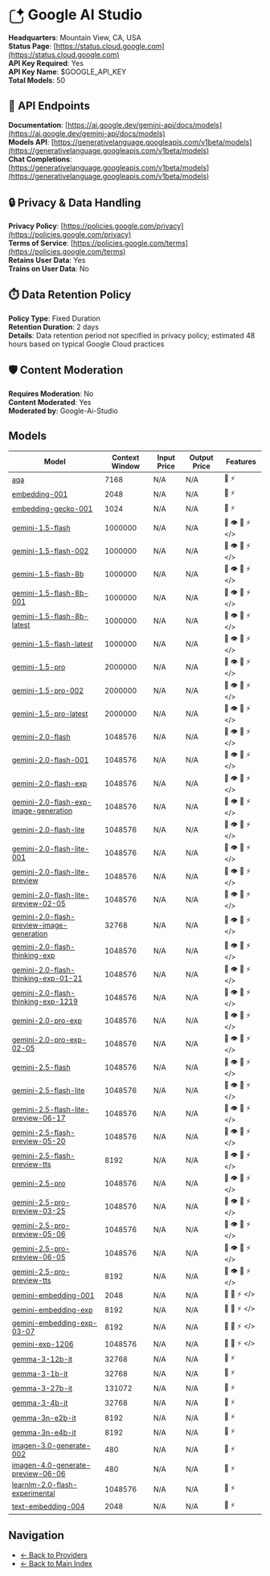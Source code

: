 # <img src="./logo.svg" alt="Google AI Studio Logo" style="vertical-align: middle; height: 32px; width: auto; min-width: 32px"> Google AI Studio

**Headquarters**: Mountain View, CA, USA  
**Status Page**: [https://status.cloud.google.com](https://status.cloud.google.com)  
**API Key Required**: Yes  
**API Key Name**: $GOOGLE_API_KEY  
**Total Models**: 50

## 🔗 API Endpoints

**Documentation**: [https://ai.google.dev/gemini-api/docs/models](https://ai.google.dev/gemini-api/docs/models)  
**Models API**: [https://generativelanguage.googleapis.com/v1beta/models](https://generativelanguage.googleapis.com/v1beta/models)  
**Chat Completions**: [https://generativelanguage.googleapis.com/v1beta/models](https://generativelanguage.googleapis.com/v1beta/models)  

## 🔒 Privacy & Data Handling

**Privacy Policy**: [https://policies.google.com/privacy](https://policies.google.com/privacy)  
**Terms of Service**: [https://policies.google.com/terms](https://policies.google.com/terms)  
**Retains User Data**: Yes  
**Trains on User Data**: No  

## ⏱️ Data Retention Policy

**Policy Type**: Fixed Duration  
**Retention Duration**: 2 days  
**Details**: Data retention period not specified in privacy policy; estimated 48 hours based on typical Google Cloud practices  

## 🛡️ Content Moderation

**Requires Moderation**: No  
**Content Moderated**: Yes  
**Moderated by**: Google-Ai-Studio  

## Models

| Model | Context Window | Input Price | Output Price | Features |
|-------|----------------|-------------|--------------|----------|
| [aqa](./models/aqa.md) | 7168 | N/A | N/A | <span title="Text Processing">📝</span> <span title="Response Streaming">⚡</span> |
| [embedding-001](./models/embedding-001.md) | 2048 | N/A | N/A | <span title="Text Processing">📝</span> <span title="Response Streaming">⚡</span> |
| [embedding-gecko-001](./models/embedding-gecko-001.md) | 1024 | N/A | N/A | <span title="Text Processing">📝</span> <span title="Response Streaming">⚡</span> |
| [gemini-1.5-flash](./models/gemini-1.5-flash.md) | 1000000 | N/A | N/A | <span title="Text Processing">📝</span> <span title="Vision/Image Input">👁️</span> <span title="Tool Calling">🔧</span> <span title="Response Streaming">⚡</span> <span title="Structured Output"></></span> |
| [gemini-1.5-flash-002](./models/gemini-1.5-flash-002.md) | 1000000 | N/A | N/A | <span title="Text Processing">📝</span> <span title="Vision/Image Input">👁️</span> <span title="Tool Calling">🔧</span> <span title="Response Streaming">⚡</span> <span title="Structured Output"></></span> |
| [gemini-1.5-flash-8b](./models/gemini-1.5-flash-8b.md) | 1000000 | N/A | N/A | <span title="Text Processing">📝</span> <span title="Vision/Image Input">👁️</span> <span title="Tool Calling">🔧</span> <span title="Response Streaming">⚡</span> <span title="Structured Output"></></span> |
| [gemini-1.5-flash-8b-001](./models/gemini-1.5-flash-8b-001.md) | 1000000 | N/A | N/A | <span title="Text Processing">📝</span> <span title="Vision/Image Input">👁️</span> <span title="Tool Calling">🔧</span> <span title="Response Streaming">⚡</span> <span title="Structured Output"></></span> |
| [gemini-1.5-flash-8b-latest](./models/gemini-1.5-flash-8b-latest.md) | 1000000 | N/A | N/A | <span title="Text Processing">📝</span> <span title="Vision/Image Input">👁️</span> <span title="Tool Calling">🔧</span> <span title="Response Streaming">⚡</span> <span title="Structured Output"></></span> |
| [gemini-1.5-flash-latest](./models/gemini-1.5-flash-latest.md) | 1000000 | N/A | N/A | <span title="Text Processing">📝</span> <span title="Vision/Image Input">👁️</span> <span title="Tool Calling">🔧</span> <span title="Response Streaming">⚡</span> <span title="Structured Output"></></span> |
| [gemini-1.5-pro](./models/gemini-1.5-pro.md) | 2000000 | N/A | N/A | <span title="Text Processing">📝</span> <span title="Vision/Image Input">👁️</span> <span title="Tool Calling">🔧</span> <span title="Response Streaming">⚡</span> <span title="Structured Output"></></span> |
| [gemini-1.5-pro-002](./models/gemini-1.5-pro-002.md) | 2000000 | N/A | N/A | <span title="Text Processing">📝</span> <span title="Vision/Image Input">👁️</span> <span title="Tool Calling">🔧</span> <span title="Response Streaming">⚡</span> <span title="Structured Output"></></span> |
| [gemini-1.5-pro-latest](./models/gemini-1.5-pro-latest.md) | 2000000 | N/A | N/A | <span title="Text Processing">📝</span> <span title="Vision/Image Input">👁️</span> <span title="Tool Calling">🔧</span> <span title="Response Streaming">⚡</span> <span title="Structured Output"></></span> |
| [gemini-2.0-flash](./models/gemini-2.0-flash.md) | 1048576 | N/A | N/A | <span title="Text Processing">📝</span> <span title="Vision/Image Input">👁️</span> <span title="Tool Calling">🔧</span> <span title="Response Streaming">⚡</span> <span title="Structured Output"></></span> |
| [gemini-2.0-flash-001](./models/gemini-2.0-flash-001.md) | 1048576 | N/A | N/A | <span title="Text Processing">📝</span> <span title="Vision/Image Input">👁️</span> <span title="Tool Calling">🔧</span> <span title="Response Streaming">⚡</span> <span title="Structured Output"></></span> |
| [gemini-2.0-flash-exp](./models/gemini-2.0-flash-exp.md) | 1048576 | N/A | N/A | <span title="Text Processing">📝</span> <span title="Vision/Image Input">👁️</span> <span title="Tool Calling">🔧</span> <span title="Response Streaming">⚡</span> <span title="Structured Output"></></span> |
| [gemini-2.0-flash-exp-image-generation](./models/gemini-2.0-flash-exp-image-generation.md) | 1048576 | N/A | N/A | <span title="Text Processing">📝</span> <span title="Vision/Image Input">👁️</span> <span title="Tool Calling">🔧</span> <span title="Response Streaming">⚡</span> <span title="Structured Output"></></span> |
| [gemini-2.0-flash-lite](./models/gemini-2.0-flash-lite.md) | 1048576 | N/A | N/A | <span title="Text Processing">📝</span> <span title="Vision/Image Input">👁️</span> <span title="Tool Calling">🔧</span> <span title="Response Streaming">⚡</span> <span title="Structured Output"></></span> |
| [gemini-2.0-flash-lite-001](./models/gemini-2.0-flash-lite-001.md) | 1048576 | N/A | N/A | <span title="Text Processing">📝</span> <span title="Vision/Image Input">👁️</span> <span title="Tool Calling">🔧</span> <span title="Response Streaming">⚡</span> <span title="Structured Output"></></span> |
| [gemini-2.0-flash-lite-preview](./models/gemini-2.0-flash-lite-preview.md) | 1048576 | N/A | N/A | <span title="Text Processing">📝</span> <span title="Vision/Image Input">👁️</span> <span title="Tool Calling">🔧</span> <span title="Response Streaming">⚡</span> <span title="Structured Output"></></span> |
| [gemini-2.0-flash-lite-preview-02-05](./models/gemini-2.0-flash-lite-preview-02-05.md) | 1048576 | N/A | N/A | <span title="Text Processing">📝</span> <span title="Vision/Image Input">👁️</span> <span title="Tool Calling">🔧</span> <span title="Response Streaming">⚡</span> <span title="Structured Output"></></span> |
| [gemini-2.0-flash-preview-image-generation](./models/gemini-2.0-flash-preview-image-generation.md) | 32768 | N/A | N/A | <span title="Text Processing">📝</span> <span title="Vision/Image Input">👁️</span> <span title="Tool Calling">🔧</span> <span title="Response Streaming">⚡</span> <span title="Structured Output"></></span> |
| [gemini-2.0-flash-thinking-exp](./models/gemini-2.0-flash-thinking-exp.md) | 1048576 | N/A | N/A | <span title="Text Processing">📝</span> <span title="Vision/Image Input">👁️</span> <span title="Tool Calling">🔧</span> <span title="Response Streaming">⚡</span> <span title="Structured Output"></></span> |
| [gemini-2.0-flash-thinking-exp-01-21](./models/gemini-2.0-flash-thinking-exp-01-21.md) | 1048576 | N/A | N/A | <span title="Text Processing">📝</span> <span title="Vision/Image Input">👁️</span> <span title="Tool Calling">🔧</span> <span title="Response Streaming">⚡</span> <span title="Structured Output"></></span> |
| [gemini-2.0-flash-thinking-exp-1219](./models/gemini-2.0-flash-thinking-exp-1219.md) | 1048576 | N/A | N/A | <span title="Text Processing">📝</span> <span title="Vision/Image Input">👁️</span> <span title="Tool Calling">🔧</span> <span title="Response Streaming">⚡</span> <span title="Structured Output"></></span> |
| [gemini-2.0-pro-exp](./models/gemini-2.0-pro-exp.md) | 1048576 | N/A | N/A | <span title="Text Processing">📝</span> <span title="Vision/Image Input">👁️</span> <span title="Tool Calling">🔧</span> <span title="Response Streaming">⚡</span> <span title="Structured Output"></></span> |
| [gemini-2.0-pro-exp-02-05](./models/gemini-2.0-pro-exp-02-05.md) | 1048576 | N/A | N/A | <span title="Text Processing">📝</span> <span title="Vision/Image Input">👁️</span> <span title="Tool Calling">🔧</span> <span title="Response Streaming">⚡</span> <span title="Structured Output"></></span> |
| [gemini-2.5-flash](./models/gemini-2.5-flash.md) | 1048576 | N/A | N/A | <span title="Text Processing">📝</span> <span title="Vision/Image Input">👁️</span> <span title="Tool Calling">🔧</span> <span title="Response Streaming">⚡</span> <span title="Structured Output"></></span> |
| [gemini-2.5-flash-lite](./models/gemini-2.5-flash-lite.md) | 1048576 | N/A | N/A | <span title="Text Processing">📝</span> <span title="Vision/Image Input">👁️</span> <span title="Tool Calling">🔧</span> <span title="Response Streaming">⚡</span> <span title="Structured Output"></></span> |
| [gemini-2.5-flash-lite-preview-06-17](./models/gemini-2.5-flash-lite-preview-06-17.md) | 1048576 | N/A | N/A | <span title="Text Processing">📝</span> <span title="Vision/Image Input">👁️</span> <span title="Tool Calling">🔧</span> <span title="Response Streaming">⚡</span> <span title="Structured Output"></></span> |
| [gemini-2.5-flash-preview-05-20](./models/gemini-2.5-flash-preview-05-20.md) | 1048576 | N/A | N/A | <span title="Text Processing">📝</span> <span title="Vision/Image Input">👁️</span> <span title="Tool Calling">🔧</span> <span title="Response Streaming">⚡</span> <span title="Structured Output"></></span> |
| [gemini-2.5-flash-preview-tts](./models/gemini-2.5-flash-preview-tts.md) | 8192 | N/A | N/A | <span title="Text Processing">📝</span> <span title="Vision/Image Input">👁️</span> <span title="Tool Calling">🔧</span> <span title="Response Streaming">⚡</span> <span title="Structured Output"></></span> |
| [gemini-2.5-pro](./models/gemini-2.5-pro.md) | 1048576 | N/A | N/A | <span title="Text Processing">📝</span> <span title="Vision/Image Input">👁️</span> <span title="Tool Calling">🔧</span> <span title="Response Streaming">⚡</span> <span title="Structured Output"></></span> |
| [gemini-2.5-pro-preview-03-25](./models/gemini-2.5-pro-preview-03-25.md) | 1048576 | N/A | N/A | <span title="Text Processing">📝</span> <span title="Vision/Image Input">👁️</span> <span title="Tool Calling">🔧</span> <span title="Response Streaming">⚡</span> <span title="Structured Output"></></span> |
| [gemini-2.5-pro-preview-05-06](./models/gemini-2.5-pro-preview-05-06.md) | 1048576 | N/A | N/A | <span title="Text Processing">📝</span> <span title="Vision/Image Input">👁️</span> <span title="Tool Calling">🔧</span> <span title="Response Streaming">⚡</span> <span title="Structured Output"></></span> |
| [gemini-2.5-pro-preview-06-05](./models/gemini-2.5-pro-preview-06-05.md) | 1048576 | N/A | N/A | <span title="Text Processing">📝</span> <span title="Vision/Image Input">👁️</span> <span title="Tool Calling">🔧</span> <span title="Response Streaming">⚡</span> <span title="Structured Output"></></span> |
| [gemini-2.5-pro-preview-tts](./models/gemini-2.5-pro-preview-tts.md) | 8192 | N/A | N/A | <span title="Text Processing">📝</span> <span title="Vision/Image Input">👁️</span> <span title="Tool Calling">🔧</span> <span title="Response Streaming">⚡</span> <span title="Structured Output"></></span> |
| [gemini-embedding-001](./models/gemini-embedding-001.md) | 2048 | N/A | N/A | <span title="Text Processing">📝</span> <span title="Tool Calling">🔧</span> <span title="Response Streaming">⚡</span> <span title="Structured Output"></></span> |
| [gemini-embedding-exp](./models/gemini-embedding-exp.md) | 8192 | N/A | N/A | <span title="Text Processing">📝</span> <span title="Tool Calling">🔧</span> <span title="Response Streaming">⚡</span> <span title="Structured Output"></></span> |
| [gemini-embedding-exp-03-07](./models/gemini-embedding-exp-03-07.md) | 8192 | N/A | N/A | <span title="Text Processing">📝</span> <span title="Tool Calling">🔧</span> <span title="Response Streaming">⚡</span> <span title="Structured Output"></></span> |
| [gemini-exp-1206](./models/gemini-exp-1206.md) | 1048576 | N/A | N/A | <span title="Text Processing">📝</span> <span title="Tool Calling">🔧</span> <span title="Response Streaming">⚡</span> <span title="Structured Output"></></span> |
| [gemma-3-12b-it](./models/gemma-3-12b-it.md) | 32768 | N/A | N/A | <span title="Text Processing">📝</span> <span title="Response Streaming">⚡</span> |
| [gemma-3-1b-it](./models/gemma-3-1b-it.md) | 32768 | N/A | N/A | <span title="Text Processing">📝</span> <span title="Response Streaming">⚡</span> |
| [gemma-3-27b-it](./models/gemma-3-27b-it.md) | 131072 | N/A | N/A | <span title="Text Processing">📝</span> <span title="Response Streaming">⚡</span> |
| [gemma-3-4b-it](./models/gemma-3-4b-it.md) | 32768 | N/A | N/A | <span title="Text Processing">📝</span> <span title="Response Streaming">⚡</span> |
| [gemma-3n-e2b-it](./models/gemma-3n-e2b-it.md) | 8192 | N/A | N/A | <span title="Text Processing">📝</span> <span title="Response Streaming">⚡</span> |
| [gemma-3n-e4b-it](./models/gemma-3n-e4b-it.md) | 8192 | N/A | N/A | <span title="Text Processing">📝</span> <span title="Response Streaming">⚡</span> |
| [imagen-3.0-generate-002](./models/imagen-3.0-generate-002.md) | 480 | N/A | N/A | <span title="Text Processing">📝</span> <span title="Response Streaming">⚡</span> |
| [imagen-4.0-generate-preview-06-06](./models/imagen-4.0-generate-preview-06-06.md) | 480 | N/A | N/A | <span title="Text Processing">📝</span> <span title="Response Streaming">⚡</span> |
| [learnlm-2.0-flash-experimental](./models/learnlm-2.0-flash-experimental.md) | 1048576 | N/A | N/A | <span title="Text Processing">📝</span> <span title="Response Streaming">⚡</span> |
| [text-embedding-004](./models/text-embedding-004.md) | 2048 | N/A | N/A | <span title="Text Processing">📝</span> <span title="Response Streaming">⚡</span> |

## Navigation

- [← Back to Providers](../README.md)
- [← Back to Main Index](../../README.md)
